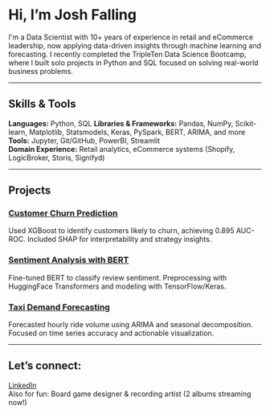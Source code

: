 # Hi, I’m Josh Falling

I'm a Data Scientist with 10+ years of experience in retail and eCommerce leadership, now applying data-driven insights through machine learning and forecasting. I recently completed the TripleTen Data Science Bootcamp, where I built solo projects in Python and SQL focused on solving real-world business problems.

---

## Skills & Tools

**Languages:** Python, SQL 
**Libraries & Frameworks:** Pandas, NumPy, Scikit-learn, Matplotlib, Statsmodels, Keras, PySpark, BERT, ARIMA, and more
**Tools:** Jupyter, Git/GitHub, PowerBI, Streamlit  
**Domain Experience:** Retail analytics, eCommerce systems (Shopify, LogicBroker, Storis, Signifyd)

---

## Projects

### [Customer Churn Prediction](https://github.com/yosh0815/customer_churn_prediction)
Used XGBoost to identify customers likely to churn, achieving 0.895 AUC-ROC. Included SHAP for interpretability and strategy insights.

### [Sentiment Analysis with BERT](https://github.com/yosh0815/customer_review_analysis)
Fine-tuned BERT to classify review sentiment. Preprocessing with HuggingFace Transformers and modeling with TensorFlow/Keras.

### [Taxi Demand Forecasting](https://github.com/yosh0815/taxi_demand_forecasting)
Forecasted hourly ride volume using ARIMA and seasonal decomposition. Focused on time series accuracy and actionable visualization.

---

## **Let’s connect:**  
[LinkedIn](https://www.linkedin.com/in/joshfalling)  
Also for fun: Board game designer & recording artist (2 albums streaming now!)
